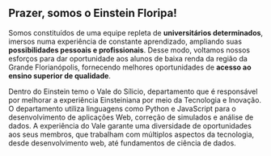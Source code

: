 ## Prazer, somos o Einstein Floripa!

Somos constituídos de uma equipe repleta de **universitários determinados**, imersos numa experiência de constante aprendizado, ampliando suas **possibilidades pessoais e profissionais**.
Desse modo, voltamos nossos esforços para dar oportunidade aos alunos de baixa renda da região da Grande Florianópolis, fornecendo melhores oportunidades de **acesso ao ensino superior de qualidade**.

Dentro do Einstein temo o Vale do Sílicio, departamento que é responsável por melhorar a experiência Einsteiniana por meio da Tecnologia e Inovação. O departamento utiliza linguagens como Python e JavaScript para o desenvolvimento de aplicações Web, correção de simulados e análise de dados. A experiência do Vale garante uma diversidade de oportunidades aos seus membros, que trabalham com múltiplos aspectos da tecnologia, desde desenvolvimento web, até fundamentos de ciência de dados.
